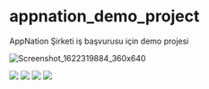 # appnation_demo_project

AppNation Şirketi iş başvurusu için demo projesi

![Screenshot_1622319884_360x640](https://user-images.githubusercontent.com/52586509/121374980-05152700-c949-11eb-8c77-d7016f8bf59f.jpg)

![](https://user-images.githubusercontent.com/52586509/121373895-1e69a380-c948-11eb-9a72-ee15945535ec.png)
![](https://user-images.githubusercontent.com/52586509/121373901-1f9ad080-c948-11eb-8504-1b6947cfed9c.png)
![](https://user-images.githubusercontent.com/52586509/121373904-20336700-c948-11eb-8c03-70a0a666d3e6.png)
![](https://user-images.githubusercontent.com/52586509/121373913-21fd2a80-c948-11eb-9a93-52fc53e15322.png)
